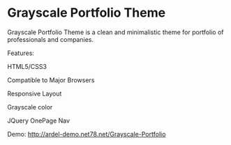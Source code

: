 # Grayscale Portfolio Theme

Grayscale Portfolio Theme is a clean and minimalistic theme for portfolio of professionals and companies.

Features:

HTML5/CSS3

Compatible to Major Browsers

Responsive Layout

Grayscale color

JQuery OnePage Nav

Demo: http://ardel-demo.net78.net/Grayscale-Portfolio

